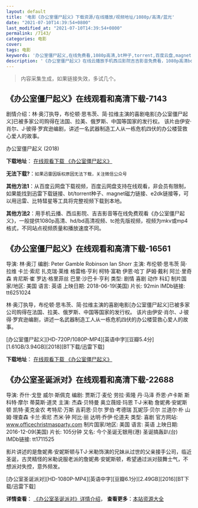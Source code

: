 ```yaml
---
layout: default
title: '电影《办公室僵尸起义》下载资源/在线播放/视频地址/1080p/高清/蓝光'
date: "2021-07-10T14:39:54+0800"
last_modified_at: "2021-07-10T14:39:54+0800"
permalink: /7143/
categories: 电影
cover:
tags: 电影
keywords: '办公室僵尸起义,在线免费看,1080p高清,bt种子,torrent,百度云盘,magnet,磁力链,迅雷下载资源'
description: '《办公室僵尸起义》在线云播放手机西瓜影院吉吉影音免费看，1080p高清bd/hd未删减完整版和tc抢先枪版，mkv/mp4格式，附带bt/torrent种子、magnet/磁力链、百度云盘、网盘资源迅雷下载链接'
---
```


>内容采集生成，如果链接失效，多试几个。


## 《办公室僵尸起义》在线观看和高清下载-7143

剧情介绍：林·奥汀执导，布伦顿·思韦茨、简·拉维主演的喜剧电影[办公室僵尸起义]已被多家公司购得在法国、拉美、俄罗斯、中国等国家的发行权。 该片由伊安·肖尔、J·彼得·罗宾逊编剧，讲述一名武器制造工人从一栋危机四伏的办公楼营救心爱人的故事。


办公室僵尸起义 (2018)

**下载地址**： [在线观看下载 《办公室僵尸起义》](https://www.btbtdy.me/btdy/dy13519.html) 


**无法下载?**：`如果迅雷因版权原因无法下载，关注微信公众号 `

**其他方法1**：从百度云网盘下载视频，百度云网盘支持在线观看，非会员有限制，如果能找到迅雷下载链接、bt/torrent种子、magnet磁力链接、e2dk链接等，可以用迅雷、比特彗星等工具将完整视频下载到本地。

**其他方法2**：用手机云播、西瓜影院、吉吉影音等在线免费观看《办公室僵尸起义》，一般提供1080p高清、hd/bd高清视频、tc抢先版视频，视频为mkv或mp4格式，不同站点视频质量和播放速度不同。


## 《办公室僵尸起义》在线观看和高清下载-16561

导演: 林·奥汀 编剧: Peter Gamble Robinson Ian Shorr 主演: 布伦顿·思韦茨 简·拉维 卡兰·索尼 扎克瑞·莱维 格雷格·亨利 柯特·富勒 伊恩·哈丁 萨姆·戴利 阿兰·里奇森 肯尼斯·崔 罗达·格里菲丝 巴里·沙巴卡·亨利 类型: 剧情 喜剧 动作 科幻 制片国家/地区: 美国 语言: 英语 上映日期: 2018-06-19(美国) 片长: 92min IMDb链接: tt6251024

林·奥汀执导，布伦顿·思韦茨、简·拉维主演的喜剧电影[办公室僵尸起义]已被多家公司购得在法国、拉美、俄罗斯、中国等国家的发行权。 该片由伊安·肖尔、J·彼得·罗宾逊编剧，讲述一名武器制造工人从一栋危机四伏的办公楼营救心爱人的故事。


[办公室僵尸起义][HD-720P/1080P-MP4][英语中字][豆瓣5.4分][1.61GB/3.94GB][2018][BT下载/迅雷下载]

**下载地址**： [在线观看下载 《办公室僵尸起义》](https://www.btdx8.com/torrent/bgsjsqy_2018.html) 


## 《办公室圣诞派对》在线观看和高清下载-22688

导演: 乔什·戈登 威尔·斯佩克 编剧: 贾斯汀·麦伦 劳拉·索隆 丹·马泽 乔恩·卢卡斯 斯科特·摩尔 蒂莫斯·道灵 主演: 杰森·贝特曼 奥立薇娅·玛恩 T·J·米勒 詹妮弗·安妮斯顿 凯特·麦克金农 考特尼·万斯 吉莉恩·贝尔 罗伯·考德瑞 瓦妮莎·贝尔 兰道尔·朴 山姆·理查森 卡兰·索尼 杰米·钟 阿比·丽 达明·乔伊·伦道夫 类型: 喜剧 官方网站: www.officechristmasparty.com 制片国家/地区: 美国 语言: 英语 上映日期: 2016-12-09(美国) 片长: 105分钟 又名: 今个圣诞无银用(港) 圣诞搞轰趴(台) IMDb链接: tt1711525

影片讲述的是詹妮弗·安妮斯顿与T·J·米勒饰演的兄妹从过世的父亲接手公司，临近圣诞，古灵精怪的米勒说服老派的詹妮弗·安妮斯顿，希望通过派对鼓舞士气，不想派对失控，意外频发。


[办公室圣诞派对][HD-1080P-MP4][英语中字][豆瓣6.1分][2.49GB][2016][BT下载/迅雷下载]

**详情查看**： [《办公室圣诞派对》详情介绍](/movie/22688/)， **查看更多**：[本站资源大全](/movie/t/all/)

